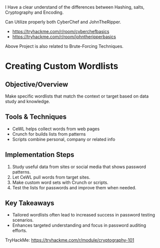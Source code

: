 I Have a clear understand of the differences between Hashing, salts, Cryptography and Encoding.

Can Utilize properly both CyberChef and JohnTheRipper.

- https://tryhackme.com/r/room/cyberchefbasics
- https://tryhackme.com/r/room/johntheripperbasics

Above Project is also related to Brute-Forcing Techniques.

# Creating Custom Wordlists
   
## Objective/Overview

Make specific wordlists that match the context or target based on data study and knowledge.

## Tools & Techniques

- CeWL helps collect words from web pages
- Crunch for builds lists from patterns
- Scripts combine personal, company or related info

## Implementation Steps

1. Study useful data from sites or social media that shows password patterns.
2. Let CeWL pull words from target sites.
3. Make custom word sets with Crunch or scripts.
4. Test the lists for passwords and improve them when needed.

## Key Takeaways

- Tailored wordlists often lead to increased success in password testing scenarios.
- Enhances targeted understanding and focus in password auditing efforts.

TryHackMe: https://tryhackme.com/r/module/cryptography-101
